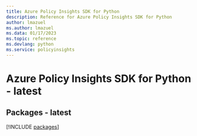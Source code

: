 ```yaml
---
title: Azure Policy Insights SDK for Python
description: Reference for Azure Policy Insights SDK for Python
author: lmazuel
ms.author: lmazuel
ms.data: 01/17/2023
ms.topic: reference
ms.devlang: python
ms.service: policyinsights
---
```

# Azure Policy Insights SDK for Python - latest
## Packages - latest
[!INCLUDE [packages](policy-insights-index.md)]